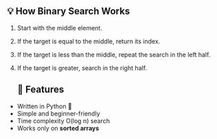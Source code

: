## 💡 How Binary Search Works

1. Start with the middle element.
2. If the target is equal to the middle, return its index.
3. If the target is less than the middle, repeat the search in the left half.
4. If the target is greater, search in the right half.

   ## 🚀 Features

- Written in Python 🐍
- Simple and beginner-friendly
- Time complexity  O(log n) search
- Works only on **sorted arrays**

